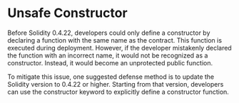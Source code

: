 # Unsafe Constructor

Before Solidity 0.4.22, developers could only define a constructor by declaring a function with the same name as the contract. This function is executed during deployment. However, if the developer mistakenly declared the function with an incorrect name, it would not be recognized as a constructor. Instead, it would become an unprotected public function.

To mitigate this issue, one suggested defense method is to update the Solidity version to 0.4.22 or higher. Starting from that version, developers can use the constructor keyword to explicitly define a constructor function.
